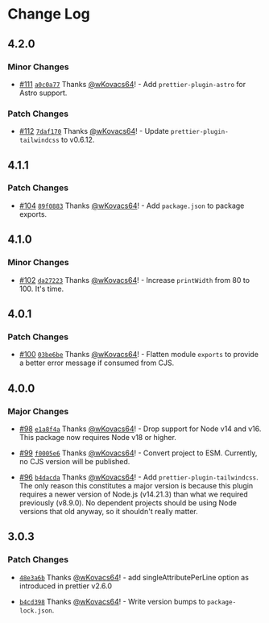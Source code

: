 # Change Log

## 4.2.0

### Minor Changes

- [#111](https://github.com/wKovacs64/prettier-config/pull/111) [`a0c0a77`](https://github.com/wKovacs64/prettier-config/commit/a0c0a77b223f49a45c35106f75727b21e6142f2e) Thanks [@wKovacs64](https://github.com/wKovacs64)! - Add `prettier-plugin-astro` for Astro support.

### Patch Changes

- [#112](https://github.com/wKovacs64/prettier-config/pull/112) [`7daf170`](https://github.com/wKovacs64/prettier-config/commit/7daf1707890f0ef2f84510841aef453f2f7e8d6c) Thanks [@wKovacs64](https://github.com/wKovacs64)! - Update `prettier-plugin-tailwindcss` to v0.6.12.

## 4.1.1

### Patch Changes

- [#104](https://github.com/wKovacs64/prettier-config/pull/104) [`89f0883`](https://github.com/wKovacs64/prettier-config/commit/89f08833e63c2e4e5f09cbe600cc408be449673a) Thanks [@wKovacs64](https://github.com/wKovacs64)! - Add `package.json` to package exports.

## 4.1.0

### Minor Changes

- [#102](https://github.com/wKovacs64/prettier-config/pull/102) [`da27223`](https://github.com/wKovacs64/prettier-config/commit/da2722355de13cbf1b0a581c65f556d42ae441de) Thanks [@wKovacs64](https://github.com/wKovacs64)! - Increase `printWidth` from 80 to 100. It's time.

## 4.0.1

### Patch Changes

- [#100](https://github.com/wKovacs64/prettier-config/pull/100) [`03be6be`](https://github.com/wKovacs64/prettier-config/commit/03be6be8e6307511053522a5ad7d0bc5857c9f56) Thanks [@wKovacs64](https://github.com/wKovacs64)! - Flatten module `exports` to provide a better error message if consumed from CJS.

## 4.0.0

### Major Changes

- [#98](https://github.com/wKovacs64/prettier-config/pull/98) [`e1a8f4a`](https://github.com/wKovacs64/prettier-config/commit/e1a8f4ab01c325067a46ca38ae65cde81e8f7c3c) Thanks [@wKovacs64](https://github.com/wKovacs64)! - Drop support for Node v14 and v16. This package now requires Node v18 or higher.

- [#99](https://github.com/wKovacs64/prettier-config/pull/99) [`f0005e6`](https://github.com/wKovacs64/prettier-config/commit/f0005e6f40193132e5019395e60604313e9b9a81) Thanks [@wKovacs64](https://github.com/wKovacs64)! - Convert project to ESM. Currently, no CJS version will be published.

- [#96](https://github.com/wKovacs64/prettier-config/pull/96) [`b4dacda`](https://github.com/wKovacs64/prettier-config/commit/b4dacdacbd9413162045ce318e8fe21f349f4ecf) Thanks [@wKovacs64](https://github.com/wKovacs64)! - Add `prettier-plugin-tailwindcss`. The only reason this constitutes a major version is because this plugin requires a newer version of Node.js (v14.21.3) than what we required previously (v8.9.0). No dependent projects should be using Node versions that old anyway, so it shouldn't really matter.

## 3.0.3

### Patch Changes

- [`48e3a6b`](https://github.com/wKovacs64/prettier-config/commit/48e3a6bbde3b2eef99e9c2eb3e50cab915428145) Thanks [@wKovacs64](https://github.com/wKovacs64)! - add singleAttributePerLine option as introduced in prettier v2.6.0

- [`b4cd398`](https://github.com/wKovacs64/prettier-config/commit/b4cd39825a9fbafff26cd09c65e661d2bf03f088) Thanks [@wKovacs64](https://github.com/wKovacs64)! - Write version bumps to `package-lock.json`.
